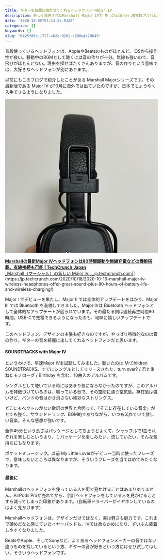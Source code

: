 ```yaml
---
title: ギターを綺麗に聴かせてくれるヘッドフォン Major IV
description: 新しく発売されたMarshall Major IVで Mr.Children 20枚目アルバム SOUNDTRACKSを聴きました
date: '2020-12-05T07:24:25.942Z'
categories: []
keywords: []
slug: "6425fd3c-1f27-4b2e-92b1-c398e4c70b49"
---
```

普段使っているヘッドフォンは、AppleやBeatsのものがほとんど。iOSから操作性が良い。移動中のBGMとして聴くには音の作りが十分。無線も強いので、音飛びがほとんどない。理由を探せばたくさんありますが、音の作りという意味では、大好きなヘッドフォンが別にあります。

以前にもこのブログで紹介したことがある Marshall Majorシリーズです。その最新版である Major IV が10月に海外では出ていたのですが、日本でもようやく入手できるようになりました。

![](1__4KZjbmgtEqKUeMWNQdL5rg.jpeg)

[**Marshallの最新Major IVヘッドフォンは80時間駆動や無線充電などの機能搭載、有線接続も可能 | TechCrunch Japan**  
_Marshall（マーシャル）の新しい Major IV…_jp.techcrunch.com](https://jp.techcrunch.com/2020/10/18/2020-10-16-marshall-major-iv-wireless-headphones-offer-great-sound-plus-80-hours-of-battery-life-and-wireless-charging/ "https://jp.techcrunch.com/2020/10/18/2020-10-16-marshall-major-iv-wireless-headphones-offer-great-sound-plus-80-hours-of-battery-life-and-wireless-charging/")[](https://jp.techcrunch.com/2020/10/18/2020-10-16-marshall-major-iv-wireless-headphones-offer-great-sound-plus-80-hours-of-battery-life-and-wireless-charging/)

Major I でデビューを果たし、Major II では全体的アップデートをはかり、Major III では Bluetooth を装備してきました。Major IVは Bluetooth ヘッドフォンとして全体的なアップデートが図られています。その最たる例は連続再生時間80時間。USB-Cで充電できるようになったのも、地味に嬉しいアップデートです。

このヘッドフォン、デザインの主張も好きなのですが、やっぱり特徴的なのは音の作り。ギターの音を綺麗に出してくれるヘッドフォンだと思います。

#### SOUNDTRACKS with Major IV

というわけで、早速Major IVを試聴してみました。聴いたのは Mr.Children SOUNDTRACKS。すでにシングルとしてリリースされた、turn over? / 君と重ねたモノローグ / Birthday を含む、10曲入のアルバムです。

シングルとして聴いている時にはあまり気にならなかったのですが、このアルバムを特徴づけているのは、鳴っている音で、その空間に漂う空気感。存在感は強いけど、バンドの音はかき消さない絶妙なストリングス。

どこにもベクトルがない歌詞の世界と合間って、「そこに存在している音楽」がとても強く、サウンドトラック、BGM的でありながら、いつも流れていて欲しい音楽。そんな感想が強いです。

全体45分という長さはパッケージとしてちょうどよくて、シャッフルで1曲それぞれを楽しむというより、１パッケージを楽しみたい、流していたい、そんな気持ちにもなります。

ポケットミュージック。以前 My Little Loverがデビュー当時に使ったフレーズで、意味したいところは異なりますが、そういうフレーズを当てはめてみたくなります。

#### 最後に

Marshallのヘッドフォンを使っている人を街で見かけることはあまりありません。AirPods Proが売れてから、余計ヘッドフォンをしている人を見かけることすら減ってしまった印象があります。（自転車ドライバーがイヤホンしているのはよく見かけます）

Marshallヘッドフォンは、デザインだけではなく、実は軽さも魅力です。これまで硬めだなと感じていたイヤーパッドも、IVでは柔らかめになり、ずいぶん装着しやすくなりました。

BeatsやApple、そしてSonyなど、よくあるヘッドフォンメーカーの音ではない違うものを探しているという方、ギターの音が好きという方にはぜひ試してほしい、そういうヘッドフォンです。